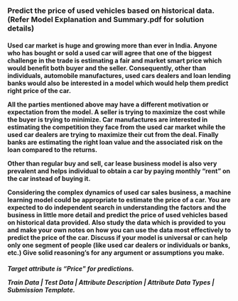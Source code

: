 <b> <h3> Predict the price of used vehicles based on historical data. (Refer Model Explanation and Summary.pdf for solution details) </h3> </b>

<h4>
Used car market is huge and growing more than ever in India. Anyone who has bought or sold a used car will agree that one of the biggest challenge in the trade is estimating a fair and market smart price which would benefit both buyer and the seller. Consequently, other than individuals, automobile manufactures, used cars dealers and loan lending banks would also be interested in a model which would help them predict right price of the car.

All the parties mentioned above may have a different motivation or expectation from the model. A seller is trying to maximize the cost while the buyer is trying to minimize. Car manufactures are interested in estimating the competition they face from the used car market while the used car dealers are trying to maximize their cut from the deal. Finally banks are estimating the right loan value and the associated risk on the loan compared to the returns.

Other than regular buy and sell, car lease business model is also very prevalent and helps individual to obtain a car by paying monthly “rent” on the car instead of buying it.

Considering the complex dynamics of used car sales business, a machine learning model could be appropriate to estimate the price of a car.
You are expected to do independent search in understanding the factors and the business in little more detail and predict the price of used vehicles based on historical data provided. Also study the data which is provided to you and make your own notes on how you can use the data most effectively to predict the price of the car. Discuss if your model is universal or can help only one segment of people (like used car dealers or individuals or banks, etc.) Give solid reasoning’s for any argument or assumptions you make.

</h4>

<h5>

Target attribute is “Price" for predictions.

Train Data | Test Data | Attribute Description | Attribute Data Types | Submission Template.

</h5>
